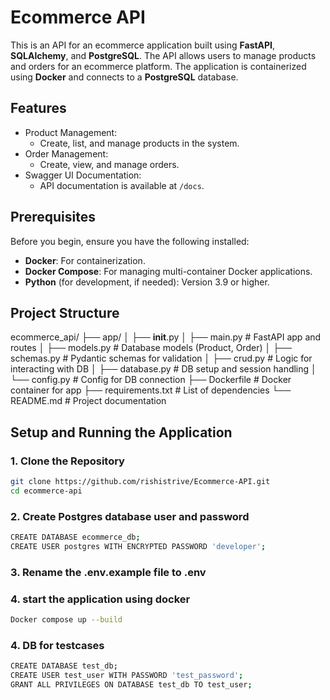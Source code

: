 # Ecommerce API

This is an API for an ecommerce application built using **FastAPI**, **SQLAlchemy**, and **PostgreSQL**. The API allows users to manage products and orders for an ecommerce platform. The application is containerized using **Docker** and connects to a **PostgreSQL** database.

## Features

- Product Management:
  - Create, list, and manage products in the system.
- Order Management:
  - Create, view, and manage orders.
- Swagger UI Documentation:
  - API documentation is available at `/docs`.

## Prerequisites

Before you begin, ensure you have the following installed:

- **Docker**: For containerization.
- **Docker Compose**: For managing multi-container Docker applications.
- **Python** (for development, if needed): Version 3.9 or higher.

## Project Structure
ecommerce_api/
├── app/
│   ├── __init__.py
│   ├── main.py          # FastAPI app and routes
│   ├── models.py        # Database models (Product, Order)
│   ├── schemas.py       # Pydantic schemas for validation
│   ├── crud.py          # Logic for interacting with DB
│   ├── database.py      # DB setup and session handling
│   └── config.py        # Config for DB connection
├── Dockerfile           # Docker container for app
├── requirements.txt     # List of dependencies
└── README.md            # Project documentation

## Setup and Running the Application

### 1. Clone the Repository

```bash
git clone https://github.com/rishistrive/Ecommerce-API.git
cd ecommerce-api
```

### 2. Create Postgres database user and password

```bash
CREATE DATABASE ecommerce_db;
CREATE USER postgres WITH ENCRYPTED PASSWORD 'developer';
```

### 3. Rename the .env.example file to .env

### 4. start the application using docker

```bash
Docker compose up --build
```


### 4. DB for testcases
```bash
CREATE DATABASE test_db;
CREATE USER test_user WITH PASSWORD 'test_password';
GRANT ALL PRIVILEGES ON DATABASE test_db TO test_user;
```
